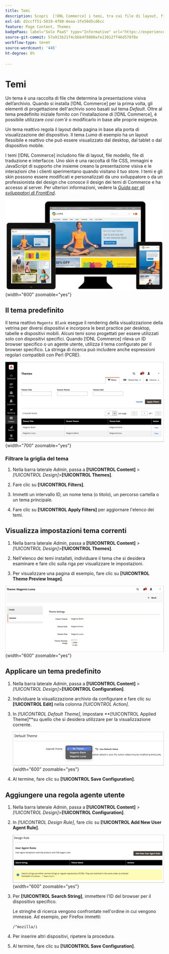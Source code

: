 ```yaml
---
title: Temi
description: Scopri  [!DNL Commerce] i temi, tra cui file di layout, file modello, file di traduzione e interfacce che definiscono l'aspetto del tuo archivio.
exl-id: d2ccff51-5019-4f80-8eaa-3fe50d5cd6cc
feature: Page Content, Themes
badgePaas: label="Solo PaaS" type="Informative" url="https://experienceleague.adobe.com/en/docs/commerce/user-guides/product-solutions" tooltip="Applicabile solo ai progetti Adobe Commerce on Cloud (infrastruttura PaaS gestita da Adobe) e ai progetti on-premise."
source-git-commit: 57a913b21f4cbbb4f0800afe13012ff46d578f8e
workflow-type: tm+mt
source-wordcount: '445'
ht-degree: 0%

---
```


# Temi

Un tema è una raccolta di file che determina la presentazione visiva dell’archivio. Quando si installa [!DNL Commerce] per la prima volta, gli elementi di progettazione dell&#39;archivio sono basati sul tema _Default_. Oltre al tema predefinito iniziale fornito con l&#39;installazione di [!DNL Commerce], è possibile utilizzare _così com&#39;è_ o modificarlo in base alle proprie esigenze.

Un tema reattivo regola il layout della pagina in base alla porta di visualizzazione del dispositivo. Il tema _Luma_ di esempio ha un layout flessibile e reattivo che può essere visualizzato dal desktop, dal tablet o dal dispositivo mobile.

I temi [!DNL Commerce] includono file di layout, file modello, file di traduzione e interfacce. Uno skin è una raccolta di file CSS, immagini e JavaScript di supporto che insieme creano la presentazione visiva e le interazioni che i clienti sperimentano quando visitano il tuo store. I temi e gli skin possono essere modificati e personalizzati da uno sviluppatore o da un professionista del design che conosce il design dei temi di Commerce e ha accesso al server. Per ulteriori informazioni, vedere la [_Guida per gli sviluppatori di FrontEnd_](https://developer.adobe.com/commerce/frontend-core/guide/themes/).

![Tema Luma](./assets/design-responsive.png){width="600" zoomable="yes"}

## Il tema predefinito

Il tema reattivo `Magento Blank` esegue il rendering della visualizzazione della vetrina per diversi dispositivi e incorpora le best practice per desktop, tabelle e dispositivi mobili. Alcuni temi sono progettati per essere utilizzati solo con dispositivi specifici. Quando [!DNL Commerce] rileva un ID browser specifico o un agente utente, utilizza il tema configurato per il browser specifico. La stringa di ricerca può includere anche espressioni regolari compatibili con Perl (PCRE).

![Temi](./assets/themes.png){width="700" zoomable="yes"}

### Filtrare la griglia del tema

1. Nella barra laterale _Admin_, passa a **[!UICONTROL Content]** > _[!UICONTROL Design]_>**[!UICONTROL Themes]**.

1. Fare clic su **[!UICONTROL Filters]**.

1. Immetti un intervallo ID, un nome tema (o titolo), un percorso cartella o un tema principale.

1. Fare clic su **[!UICONTROL Apply Filters]** per aggiornare l&#39;elenco dei temi.

## Visualizza impostazioni tema correnti

1. Nella barra laterale _Admin_, passa a **[!UICONTROL Content]** > _[!UICONTROL Design]_>**[!UICONTROL Themes]**.

1. Nell&#39;elenco dei temi installati, individuare il tema che si desidera esaminare e fare clic sulla riga per visualizzare le impostazioni.

1. Per visualizzare una pagina di esempio, fare clic su **[!UICONTROL Theme Preview Image]**.

![Anteprima tema](./assets/theme-settings.png){width="600" zoomable="yes"}

## Applicare un tema predefinito

1. Nella barra laterale _Admin_, passa a **[!UICONTROL Content]** > _[!UICONTROL Design]_>**[!UICONTROL Configuration]**.

1. Individuare la visualizzazione archivio da configurare e fare clic su **[!UICONTROL Edit]** nella colonna _[!UICONTROL Action]_.

1. In _[!UICONTROL Default Theme]_, impostare **[!UICONTROL Applied Theme]**su quello che si desidera utilizzare per la visualizzazione corrente.

   ![Tema applicato](./assets/theme-default-apply.png){width="600" zoomable="yes"}

1. Al termine, fare clic su **[!UICONTROL Save Configuration]**.

## Aggiungere una regola agente utente

1. Nella barra laterale _Admin_, passa a **[!UICONTROL Content]** > _[!UICONTROL Design]_>**[!UICONTROL Configuration]**.

1. In _[!UICONTROL Design Rule]_, fare clic su **[!UICONTROL Add New User Agent Rule]**.

   ![Regola di progettazione](./assets/theme-design-rule.png){width="600" zoomable="yes"}

1. Per **[!UICONTROL Search String]**, immettere l&#39;ID del browser per il dispositivo specifico.

   Le stringhe di ricerca vengono confrontate nell&#39;ordine in cui vengono immesse. Ad esempio, per Firefox immetti:

   `/^mozilla/i`

1. Per inserire altri dispositivi, ripetere la procedura.

1. Al termine, fare clic su **[!UICONTROL Save Configuration]**.
